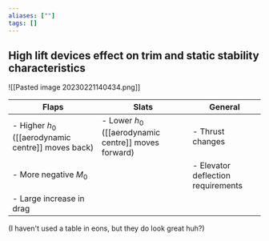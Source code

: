 ```yaml
---
aliases: [""]
tags: []
---
```


## High lift devices effect on trim and static stability characteristics

![[Pasted image 20230221140434.png]]

| Flaps                                                | Slats                                                  | General                            |
| ---------------------------------------------------- | ------------------------------------------------------ | ---------------------------------- |
| - Higher $h_{0}$ ([[aerodynamic centre]] moves back) | - Lower $h_{0}$ ([[aerodynamic centre]] moves forward) | - Thrust changes                   |
| - More negative $M_{0}$                              |                                                        | - Elevator deflection requirements |
| - Large increase in drag                             |                                                        |                                    |

(I haven't used a table in eons, but they do look great huh?)